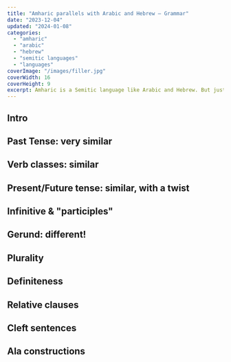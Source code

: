 ```yaml
---
title: "Amharic parallels with Arabic and Hebrew — Grammar"
date: "2023-12-04"
updated: "2024-01-08"
categories: 
  - "amharic"
  - "arabic"
  - "hebrew"
  - "semitic languages"
  - "languages"
coverImage: "/images/filler.jpg"
coverWidth: 16
coverHeight: 9
excerpt: Amharic is a Semitic language like Arabic and Hebrew. But just how similar is it to them? (Part 2)
---
```



## Intro


## Past Tense: very similar


## Verb classes: similar


## Present/Future tense: similar, with a twist


## Infinitive & "participles"


## Gerund: different!


## Plurality


## Definiteness


## Relative clauses


## Cleft sentences


## Ala constructions
